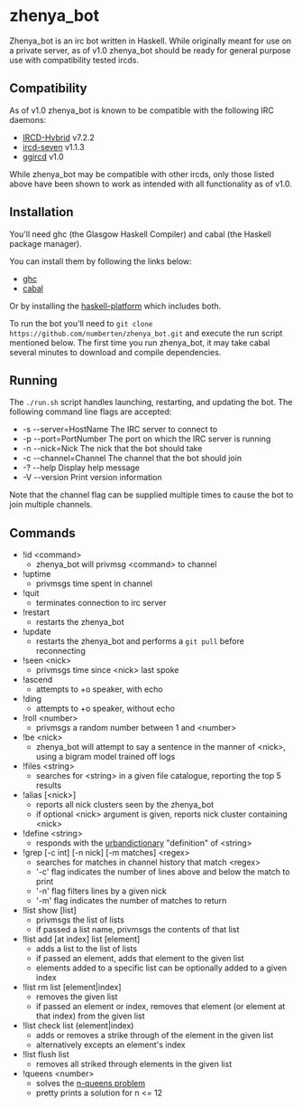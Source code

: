 zhenya\_bot
===========

Zhenya_bot is an irc bot written in Haskell. While originally meant for use on a
private server, as of v1.0 zhenya_bot should be ready for general purpose use with
compatibility tested ircds.

Compatibility
-------------

As of v1.0 zhenya_bot is known to be compatible with the following IRC daemons:
 - [IRCD-Hybrid](http://sourceforge.net/projects/ircd-hybrid/files/ircd-hybrid/) v7.2.2
 - [ircd-seven](https://dev.freenode.net/redmine/projects/ircd-seven) v1.1.3
 - [ggircd](https://github.com/fimad/ggircd) v1.0

While zhenya_bot may be compatible with other ircds, only those listed above have
been shown to work as intended with all functionality as of v1.0.

Installation
------------

You'll need ghc (the Glasgow Haskell Compiler) and cabal (the Haskell package manager).

You can install them by following the links below:
  - [ghc](https://www.haskell.org/ghc/docs/6.10.1/html/users_guide/installing-bin-distrib.html)
  - [cabal](http://www.haskell.org/haskellwiki/Cabal-Install#Installation)

Or by installing the [haskell-platform](http://www.haskell.org/platform/) which includes both.

To run the bot you'll need to `git clone https://github.com/numberten/zhenya_bot.git` and execute
the run script mentioned below. The first time you run zhenya_bot, it may take cabal several
minutes to download and compile dependencies.

Running
-------

The `./run.sh` script handles launching, restarting, and updating the bot. The
following command line flags are accepted:

  - -s --server=HostName        The IRC server to connect to
  - -p --port=PortNumber        The port on which the IRC server is running
  - -n --nick=Nick              The nick that the bot should take
  - -c --channel=Channel        The channel that the bot should join
  - -? --help                   Display help message
  - -V --version                Print version information

Note that the channel flag can be supplied multiple times to cause the bot to
join multiple channels.

Commands
---------

   - !id \<command\>
      - zhenya_bot will privmsg \<command\> to channel
   - !uptime
      - privmsgs time spent in channel
   - !quit
      - terminates connection to irc server
   - !restart
      - restarts the zhenya_bot
   - !update
      - restarts the zhenya_bot and performs a `git pull` before reconnecting
   - !seen \<nick\>
      - privmsgs time since \<nick\> last spoke
   - !ascend
      - attempts to +o speaker, with echo
   - !ding
      - attempts to +o speaker, without echo
   - !roll \<number\>
      - privmsgs a random number between 1 and \<number\>
   - !be \<nick\>
      - zhenya_bot will attempt to say a sentence in the manner of \<nick\>, using a bigram model trained off logs
   - !files \<string\>
      - searches for \<string\> in a given file catalogue, reporting the top 5 results
   - !alias \[\<nick\>\]
      - reports all nick clusters seen by the zhenya_bot
      - if optional \<nick\> argument is given, reports nick cluster containing \<nick\>
   - !define \<string\>
      - responds with the [urbandictionary](http://www.urbandictionary.com/) "definition" of \<string\>
   - !grep \[-c int\] \[-n nick\] \[-m matches\] \<regex\>
      - searches for matches in channel history that match \<regex\>
      - '-c' flag indicates the number of lines above and below the match to print
      - '-n' flag filters lines by a given nick
      - '-m' flag indicates the number of matches to return
   - !list show \[list\]
      - privmsgs the list of lists
      - if passed a list name, privmsgs the contents of that list
   - !list add \[at index\] list \[element\]
      - adds a list to the list of lists
      - if passed an element, adds that element to the given list
      - elements added to a specific list can be optionally added to a given index
   - !list rm list \[element|index\]
      - removes the given list
      - if passed an element or index, removes that element (or element at that index) from the given list
   - !list check list (element|index)
      - adds or removes a strike through of the element in the given list
      - alternatively excepts an element's index
   - !list flush list
      - removes all striked through elements in the given list
   - !queens \<number\>
      - solves the [n-queens problem](http://en.wikipedia.org/wiki/Eight_queens_puzzle)
      - pretty prints a solution for n <= 12


